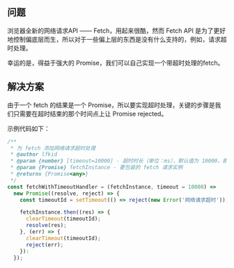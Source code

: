


## 问题
浏览器全新的网络请求API —— Fetch，用起来很酷，然而 Fetch API 是为了更好地控制偏底层而生，所以对于一些偏上层的东西是没有什么支持的，例如，请求超时处理。

幸运的是，得益于强大的 Promise，我们可以自己实现一个带超时处理的fetch。



## 解决方案
由于一个 fetch 的结果是一个 Promise，所以要实现超时处理，关键的步骤是我们只需要在超时结束的那个时间点上让 Promise rejected。

示例代码如下：
``` javascript
/**  
 * 为 fetch 添加网络请求超时处理
 * @author lfkid
 * @param {number} [timeout=10000] - 超时时长（单位：ms），默认值为 10000，即10s  
 * @param {Promise} fetchInstance - 要包装的 fetch 请求实例  
 * @returns {Promise<any>}  
 */
const fetchWithTimeoutHandler = (fetchInstance, timeout = 10000) =>
  new Promise((resolve, reject) => {
    const timeoutId = setTimeout(() => reject(new Error('网络请求超时')), timeout);

    fetchInstance.then((res) => {
      clearTimeout(timeoutId);
      resolve(res);
    }, (err) => {
      clearTimeout(timeoutId);
      reject(err);
    }):
  });
```

